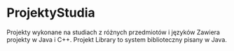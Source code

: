 # ProjektyStudia
Projekty wykonane na studiach z różnych przedmiotów i języków
Zawiera projekty w Java i C++. Projekt Library to system biblioteczny pisany w Java.


